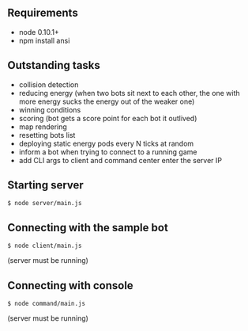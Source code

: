 Requirements
------------

- node 0.10.1+
- npm install ansi

Outstanding tasks
-----------------

- collision detection
- reducing energy (when two bots sit next to each other,
  the one with more energy sucks the energy out of the weaker one)
- winning conditions
- scoring (bot gets a score point for each bot it outlived)
- map rendering
- resetting bots list
- deploying static energy pods every N ticks at random
- inform a bot when trying to connect to a running game
- add CLI args to client and command center enter the server IP


Starting server
---------------

    $ node server/main.js


Connecting with the sample bot
------------------------------

    $ node client/main.js

(server must be running)


Connecting with console
-----------------------

    $ node command/main.js

(server must be running)
